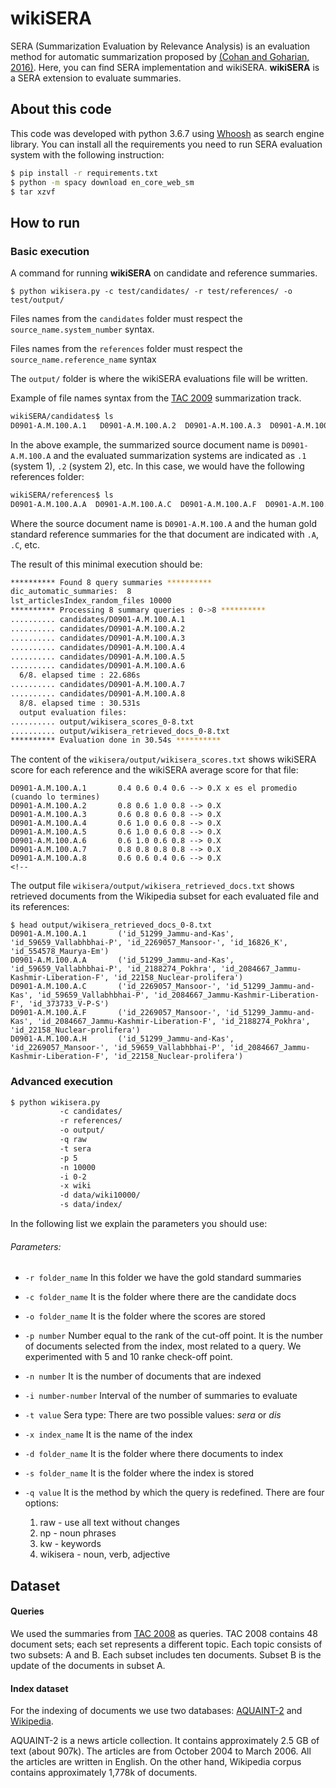

# wikiSERA

SERA (Summarization Evaluation by Relevance Analysis) is an evaluation method for automatic 
summarization proposed by [(Cohan and Goharian, 2016)](https://arxiv.org/pdf/1604.00400.pdf). Here, you can find SERA implementation and wikiSERA.
**wikiSERA** is a SERA extension to evaluate summaries. 

## About this code

This code was developed with  python 3.6.7 using [Whoosh](https://whoosh.readthedocs.io/en/latest/intro.html) as search
engine library. You can install all the requirements you need to run SERA evaluation system with the following instruction:

 ```bash
 $ pip install -r requirements.txt
 $ python -m spacy download en_core_web_sm
 $ tar xzvf 
 ```

## How to run
### Basic execution
A command for running **wikiSERA** on candidate and reference summaries. 
```
$ python wikisera.py -c test/candidates/ -r test/references/ -o test/output/
```
Files names from the `candidates` folder must respect the `source_name.system_number` syntax.  

Files names from the `references` folder must respect the `source_name.reference_name` syntax

The `output/` folder is where the wikiSERA evaluations file will be written.

Example of file names syntax from the [TAC 2009](https://tac.nist.gov/2009/Summarization/) summarization track. 
```bash
wikiSERA/candidates$ ls 
D0901-A.M.100.A.1   D0901-A.M.100.A.2  D0901-A.M.100.A.3  D0901-A.M.100.A.4  D0901-A.M.100.A.5  D0901-A.M.100.A.6  D0901-A.M.100.A.7  D0901-A.M.100.A.8
```
In the above example, the summarized source document name is `D0901-A.M.100.A` and the evaluated summarization systems are indicated as `.1` (system 1), `.2` (system 2), etc. In this case, we would have the following references folder:
```bash
wikiSERA/references$ ls
D0901-A.M.100.A.A  D0901-A.M.100.A.C  D0901-A.M.100.A.F  D0901-A.M.100.A.H
```
Where the source document name is `D0901-A.M.100.A` and the human gold standard reference summaries for the that document are indicated with `.A`, `.C`, etc. 

The result of this minimal execution should be:
```bash
********** Found 8 query summaries **********
dic_automatic_summaries:  8
lst_articlesIndex_random_files 10000
********** Processing 8 summary queries : 0->8 **********
.......... candidates/D0901-A.M.100.A.1
.......... candidates/D0901-A.M.100.A.2
.......... candidates/D0901-A.M.100.A.3
.......... candidates/D0901-A.M.100.A.4
.......... candidates/D0901-A.M.100.A.5
.......... candidates/D0901-A.M.100.A.6
  6/8. elapsed time : 22.686s
.......... candidates/D0901-A.M.100.A.7
.......... candidates/D0901-A.M.100.A.8
  8/8. elapsed time : 30.531s
  output evaluation files:
.......... output/wikisera_scores_0-8.txt
.......... output/wikisera_retrieved_docs_0-8.txt
********** Evaluation done in 30.54s **********
```

The content of the `wikisera/output/wikisera_scores.txt` shows wikiSERA score for each reference and the wikiSERA average score for that file: 
```
D0901-A.M.100.A.1       0.4 0.6 0.4 0.6 --> 0.X x es el promedio (cuando lo termines)
D0901-A.M.100.A.2       0.8 0.6 1.0 0.8 --> 0.X
D0901-A.M.100.A.3       0.6 0.8 0.6 0.8 --> 0.X
D0901-A.M.100.A.4       0.6 1.0 0.6 0.8 --> 0.X
D0901-A.M.100.A.5       0.6 1.0 0.6 0.8 --> 0.X
D0901-A.M.100.A.6       0.6 1.0 0.6 0.8 --> 0.X
D0901-A.M.100.A.7       0.8 0.8 0.8 0.8 --> 0.X
D0901-A.M.100.A.8       0.6 0.6 0.4 0.6 --> 0.X
<!--
```

The output file `wikisera/output/wikisera_retrieved_docs.txt` shows retrieved documents from the Wikipedia subset for each evaluated file and its references:
```
$ head output/wikisera_retrieved_docs_0-8.txt 
D0901-A.M.100.A.1       ('id_51299_Jammu-and-Kas', 'id_59659_Vallabhbhai-P', 'id_2269057_Mansoor-', 'id_16826_K', 'id_554578_Maurya-Em')
D0901-A.M.100.A.A       ('id_51299_Jammu-and-Kas', 'id_59659_Vallabhbhai-P', 'id_2188274_Pokhra', 'id_2084667_Jammu-Kashmir-Liberation-F', 'id_22158_Nuclear-prolifera')
D0901-A.M.100.A.C       ('id_2269057_Mansoor-', 'id_51299_Jammu-and-Kas', 'id_59659_Vallabhbhai-P', 'id_2084667_Jammu-Kashmir-Liberation-F', 'id_373733_V-P-S')
D0901-A.M.100.A.F       ('id_2269057_Mansoor-', 'id_51299_Jammu-and-Kas', 'id_2084667_Jammu-Kashmir-Liberation-F', 'id_2188274_Pokhra', 'id_22158_Nuclear-prolifera')
D0901-A.M.100.A.H       ('id_51299_Jammu-and-Kas', 'id_2269057_Mansoor-', 'id_59659_Vallabhbhai-P', 'id_2084667_Jammu-Kashmir-Liberation-F', 'id_22158_Nuclear-prolifera')
```
### Advanced execution

```bash
$ python wikisera.py 
           -c candidates/ 
           -r references/ 
           -o output/
           -q raw
           -t sera
           -p 5
           -n 10000
           -i 0-2
           -x wiki
           -d data/wiki10000/
           -s data/index/
  ```
<!--
python wikisera.py 
-index_docs_folder /path/index/txt/
-save_index_folder /path/save_index/
-reference_folder /path/models/ 
-candidate_folder /path/candidates/
-results_folder /path/results/
-refine_query raw -sera_type sera
-cut_off_point 5 -num_docs_index 10000 
-index_name name  -interval 0-2
***fixed parameters:
index_docs_folder
save_index_folder
index_name
***optional parameters
-refine_query raw
-sera_type sera
-cut_off_point 5
-num_docs_index 10000
-interval 0-2
*** TODO: 
1) Fixed and optional parameters
2) Dependencies installation script
7) File Names
1) provide a limited set of the TAC 2008 corpus
2) provide a limted set of the TAC 2009 corpus
3) provide a limited set of the Cohan 2018 corpus
4) Add GPL licenses
5) Fork to an anonymous gitlab or github repository
--> 
In the following list we explain the parameters you should use:

###### Parameters:
- `-r folder_name` In this folder we have the gold standard summaries
- `-c folder_name` It is the folder where there are the candidate docs
- `-o folder_name` It is the folder where the scores are stored
- `-p number` Number equal to the rank of the cut-off point. It is the number of documents selected from the index, most related to a query.
                   We experimented with 5 and 10 ranke check-off point.
- `-n number` It is the number of documents that are indexed
- `-i number-number` Interval of the number of summaries to evaluate
- `-t value` Sera type: There are two possible values: *sera* or *dis*
- `-x index_name` It is the name of the index 
- `-d folder_name` It is the folder where there documents to index
- `-s folder_name` It is the folder where the index is stored
- `-q value` It is the method by which the query is redefined. There are four options:

    1. raw - use all text without changes
    2. np - noun phrases
    3. kw - keywords
    4. wikisera - noun, verb, adjective

<!--
- `-index_docs_folder` It is the folder where the documents that are indexed are. 
The files are .txt
- `-save_index_folder` It is the folder where the index files generated by whoosh are stored
- `-reference_folder` In this folder we have the gold standard summaries
- `-candidate_folder` It is the folder where there are the candidate docs
- `-results_folder` It is the folder where the scores are stored
- `-index_name` It is the name with which the index generated by whoosh is saved
- `-cut_off_point` It is the  rank cut-off point . It is the number of documents selected from the index, most related to a query.
                   We experimented with 5 and 10 ranke check-off point.
- `-num_docs_index` It is the number of documents that are indexed
- `-interval` Interval of the number of summaries to evaluate
- `-sera_type` There are two possible values: *sera* or *dis*
- `-refine_query` It is the method by which the query is redefined. There are four options:

    1. raw - use all text without changes
    2. np - noun phrases
    3. kw - keywords
    4. wikisera - noun, verb, adjective
-->
## Dataset

#### Queries
We used the summaries from [TAC 2008](https://tac.nist.gov/data/past/2008/UpdateSumm08.html) as 
queries. TAC 2008 contains 48 document sets; each set represents a different topic. 
Each topic consists of two subsets: A and B. Each subset includes ten documents. 
Subset B is the update of the documents in subset A.

#### Index dataset
 
For the indexing of documents we use two databases: [AQUAINT-2](https://catalog.ldc.upenn.edu/LDC2008T25)
and [Wikipedia]().

AQUAINT-2 is a news article collection. It contains approximately 2.5 GB of text (about 907k). The articles are from October 2004 to March 2006. 
All the articles are written in English. On the other hand, Wikipedia corpus contains approximately
1,778k of documents.  


   

